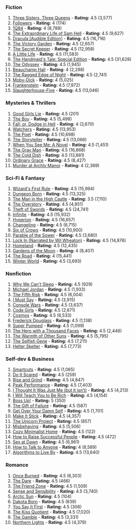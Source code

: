 

### Fiction
1. [Three Sisters, Three Queens](https://www.audible.com/pd/Three-Sisters-Three-Queens-Audiobook/B01CUN6UHQ?ipRedirectOverride=true&overrideBaseCountry=true) - **Rating:** 4.5 (3,577)
2. [Followers](https://www.audible.com/pd/Followers-Audiobook/1488207747?ipRedirectOverride=true&overrideBaseCountry=true) - **Rating:** 4 (174)
3. [1Q84](https://www.audible.com/pd/1Q84-Audiobook/B005XZM7R6?ipRedirectOverride=true&overrideBaseCountry=true) - **Rating:** 4 (8,788)
4. [The Extraordinary Life of Sam Hell](https://www.audible.com/pd/The-Extraordinary-Life-of-Sam-Hell-Audiobook/B07BNW151C?ipRedirectOverride=true&overrideBaseCountry=true) - **Rating:** 4.5 (9,627)
5. [Dracula [Audible Edition]](https://www.audible.com/pd/Dracula-Audible-Edition-Audiobook/B0078PA1OA?ipRedirectOverride=true&overrideBaseCountry=true) - **Rating:** 4.5 (16,716)
6. [The Victory Garden](https://www.audible.com/pd/The-Victory-Garden-Audiobook/B07NBV1B95?ipRedirectOverride=true&overrideBaseCountry=true) - **Rating:** 4.5 (2,657)
7. [The Secret Keeper](https://www.audible.com/pd/The-Secret-Keeper-Audiobook/B009PNTJE6?ipRedirectOverride=true&overrideBaseCountry=true) - **Rating:** 4.5 (12,958)
8. [A Little Life](https://www.audible.com/pd/A-Little-Life-Audiobook/B0147QLE98?ipRedirectOverride=true&overrideBaseCountry=true) - **Rating:** 4.5 (11,583)
9. [The Handmaid's Tale: Special Edition](https://www.audible.com/pd/The-Handmaids-Tale-Special-Edition-Audiobook/B06XFW9YZ5?ipRedirectOverride=true&overrideBaseCountry=true) - **Rating:** 4.5 (31,628)
10. [The Odyssey](https://www.audible.com/pd/The-Odyssey-Audiobook/B07GLN33S8?ipRedirectOverride=true&overrideBaseCountry=true) - **Rating:** 4.5 (1,945)
11. [Beauchamp Hall](https://www.audible.com/pd/Beauchamp-Hall-Audiobook/1980010587?ipRedirectOverride=true&overrideBaseCountry=true) - **Rating:** 4 (2,298)
12. [The Ragged Edge of Night](https://www.audible.com/pd/The-Ragged-Edge-of-Night-Audiobook/1543698565?ipRedirectOverride=true&overrideBaseCountry=true) - **Rating:** 4.5 (2,741)
13. [Moby-Dick](https://www.audible.com/pd/Moby-Dick-Audiobook/B002V8L3RI?ipRedirectOverride=true&overrideBaseCountry=true) - **Rating:** 4 (5,025)
14. [Frankenstein](https://www.audible.com/pd/Frankenstein-Audiobook/B00FQRCM9O?ipRedirectOverride=true&overrideBaseCountry=true) - **Rating:** 4.5 (7,972)
15. [Slaughterhouse-Five](https://www.audible.com/pd/Slaughterhouse-Five-Audiobook/B015ELUYL4?ipRedirectOverride=true&overrideBaseCountry=true) - **Rating:** 4.5 (13,046)


### Mysteries & Thrillers
1. [Good Girls Lie](https://www.audible.com/pd/Good-Girls-Lie-Audiobook/1488206694?ipRedirectOverride=true&overrideBaseCountry=true) - **Rating:** 4.5 (201)
2. [The Boy](https://www.audible.com/pd/The-Boy-Audiobook/B079G36DJH?ipRedirectOverride=true&overrideBaseCountry=true) - **Rating:** 4.5 (5,498)
3. [Fall; or, Dodge in Hell](https://www.audible.com/pd/Fall-or-Dodge-in-Hell-Audiobook/1511328401?ipRedirectOverride=true&overrideBaseCountry=true) - **Rating:** 4 (3,670)
4. [Watchers](https://www.audible.com/pd/Watchers-Audiobook/B07D2JG8TH?ipRedirectOverride=true&overrideBaseCountry=true) - **Rating:** 4.5 (13,953)
5. [The Poet](https://www.audible.com/pd/The-Poet-Audiobook/B002UZN6SQ?ipRedirectOverride=true&overrideBaseCountry=true) - **Rating:** 4.5 (10,698)
6. [The Storyteller](https://www.audible.com/pd/The-Storyteller-Audiobook/B00B4EHL6C?ipRedirectOverride=true&overrideBaseCountry=true) - **Rating:** 4.5 (13,066)
7. [When You See Me: A Novel](https://www.audible.com/pd/When-You-See-Me-A-Novel-Audiobook/1799751554?ipRedirectOverride=true&overrideBaseCountry=true) - **Rating:** 4.5 (1,451)
8. [The Gray Man](https://www.audible.com/pd/The-Gray-Man-Audiobook/B003UNYZ7I?ipRedirectOverride=true&overrideBaseCountry=true) - **Rating:** 4.5 (16,868)
9. [The Cold Dish](https://www.audible.com/pd/The-Cold-Dish-Audiobook/B002V1LT0G?ipRedirectOverride=true&overrideBaseCountry=true) - **Rating:** 4.5 (13,881)
10. [Ordinary Grace](https://www.audible.com/pd/Ordinary-Grace-Audiobook/B00BP9FBU4?ipRedirectOverride=true&overrideBaseCountry=true) - **Rating:** 4.5 (8,427)
11. [Murder at Archly Manor](https://www.audible.com/pd/Murder-at-Archly-Manor-Audiobook/B07KK1C9N7?ipRedirectOverride=true&overrideBaseCountry=true) - **Rating:** 4 (2,369)


### Sci-Fi & Fantasy
1. [Wizard's First Rule](https://www.audible.com/pd/Wizards-First-Rule-Audiobook/B002V0QK4C?ipRedirectOverride=true&overrideBaseCountry=true) - **Rating:** 4.5 (15,994)
2. [Dungeon Born](https://www.audible.com/pd/Dungeon-Born-Audiobook/B06XQ78XLP?ipRedirectOverride=true&overrideBaseCountry=true) - **Rating:** 4.5 (13,325)
3. [The Man in the High Castle](https://www.audible.com/pd/The-Man-in-the-High-Castle-Audiobook/B00WJ23VAS?ipRedirectOverride=true&overrideBaseCountry=true) - **Rating:** 3.5 (7,110)
4. [The Overstory](https://www.audible.com/pd/The-Overstory-Audiobook/B078PJ2TY4?ipRedirectOverride=true&overrideBaseCountry=true) - **Rating:** 4.5 (4,851)
5. [Theft of Swords](https://www.audible.com/pd/Theft-of-Swords-Audiobook/B007KSJKI8?ipRedirectOverride=true&overrideBaseCountry=true) - **Rating:** 4.5 (24,741)
6. [Infinite](https://www.audible.com/pd/Infinite-Audiobook/B076QGRFGD?ipRedirectOverride=true&overrideBaseCountry=true) - **Rating:** 4.5 (15,932)
7. [Hyperion](https://www.audible.com/pd/Hyperion-Audiobook/B002V5BLIW?ipRedirectOverride=true&overrideBaseCountry=true) - **Rating:** 4.5 (16,657)
8. [Changeling](https://www.audible.com/pd/Changeling-Audiobook/B07DDP8WK1?ipRedirectOverride=true&overrideBaseCountry=true) - **Rating:** 4.5 (6,715)
9. [Six of Crows](https://www.audible.com/pd/Six-of-Crows-Audiobook/B012BNY8RY?ipRedirectOverride=true&overrideBaseCountry=true) - **Rating:** 4.5 (10,900)
10. [Parable of the Sower](https://www.audible.com/pd/Parable-of-the-Sower-Audiobook/B002V0PQ4C?ipRedirectOverride=true&overrideBaseCountry=true) - **Rating:** 4.5 (3,680)
11. [Lock In (Narrated by Wil Wheaton)](https://www.audible.com/pd/Lock-In-Narrated-by-Wil-Wheaton-Audiobook/B00KYUYM14?ipRedirectOverride=true&overrideBaseCountry=true) - **Rating:** 4.5 (14,876)
12. [Homeland](https://www.audible.com/pd/Homeland-Audiobook/B00BW5V1FU?ipRedirectOverride=true&overrideBaseCountry=true) - **Rating:** 4.5 (12,435)
13. [Gardens of the Moon](https://www.audible.com/pd/Gardens-of-the-Moon-Audiobook/B009KSQJ3U?ipRedirectOverride=true&overrideBaseCountry=true) - **Rating:** 4 (8,407)
14. [The Road](https://www.audible.com/pd/The-Road-Audiobook/B002V0PTQ2?ipRedirectOverride=true&overrideBaseCountry=true) - **Rating:** 4 (15,441)
15. [Winter World](https://www.audible.com/pd/Winter-World-Audiobook/B07M5988FS?ipRedirectOverride=true&overrideBaseCountry=true) - **Rating:** 4.5 (3,693)


### Nonfiction
1. [Why We Can't Sleep](https://www.audible.com/pd/Why-We-Cant-Sleep-Audiobook/B07XPHG7DN?ipRedirectOverride=true&overrideBaseCountry=true) - **Rating:** 4.5 (929)
2. [Michael Jordan](https://www.audible.com/pd/Michael-Jordan-Audiobook/B00JFF77RA?ipRedirectOverride=true&overrideBaseCountry=true) - **Rating:** 4.5 (1,933)
3. [The Fifth Risk](https://www.audible.com/pd/The-Fifth-Risk-Audiobook/B07GNTNXQW?ipRedirectOverride=true&overrideBaseCountry=true) - **Rating:** 4.5 (6,004)
4. [I Must Say](https://www.audible.com/pd/I-Must-Say-Audiobook/B00O7YNVJC?ipRedirectOverride=true&overrideBaseCountry=true) - **Rating:** 4.5 (3,915)
5. [Console Wars](https://www.audible.com/pd/Console-Wars-Audiobook/B00JQN221C?ipRedirectOverride=true&overrideBaseCountry=true) - **Rating:** 4.5 (3,637)
6. [Code Girls](https://www.audible.com/pd/Code-Girls-Audiobook/B075QPGYYH?ipRedirectOverride=true&overrideBaseCountry=true) - **Rating:** 4.5 (2,671)
7. [Cosmos](https://www.audible.com/pd/Cosmos-Audiobook/B06XV1PVF5?ipRedirectOverride=true&overrideBaseCountry=true) - **Rating:** 4.5 (6,533)
8. [Frederick Douglass](https://www.audible.com/pd/Frederick-Douglass-Audiobook/B07DQTBPX5?ipRedirectOverride=true&overrideBaseCountry=true) - **Rating:** 4.5 (1,138)
9. [Super Pumped](https://www.audible.com/pd/Super-Pumped-Audiobook/B07RV4JLHJ?ipRedirectOverride=true&overrideBaseCountry=true) - **Rating:** 4.5 (1,099)
10. [The Hero with a Thousand Faces](https://www.audible.com/pd/The-Hero-with-a-Thousand-Faces-Audiobook/B01BFBXYA0?ipRedirectOverride=true&overrideBaseCountry=true) - **Rating:** 4.5 (2,446)
11. [The Warmth of Other Suns](https://www.audible.com/pd/The-Warmth-of-Other-Suns-Audiobook/B004RC37C0?ipRedirectOverride=true&overrideBaseCountry=true) - **Rating:** 4.5 (5,795)
12. [The Selfish Gene](https://www.audible.com/pd/The-Selfish-Gene-Audiobook/B004QDTA9Y?ipRedirectOverride=true&overrideBaseCountry=true) - **Rating:** 4.5 (7,211)
13. [Helter Skelter](https://www.audible.com/pd/Helter-Skelter-Audiobook/B005KBQQZC?ipRedirectOverride=true&overrideBaseCountry=true) - **Rating:** 4.5 (7,773)


### Self-dev & Business
1. [Smartcuts](https://www.audible.com/pd/Smartcuts-Audiobook/B00LNITP0O?ipRedirectOverride=true&overrideBaseCountry=true) - **Rating:** 4.5 (1,065)
2. [Do It Scared](https://www.audible.com/pd/Do-It-Scared-Audiobook/0310353831?ipRedirectOverride=true&overrideBaseCountry=true) - **Rating:** 4.5 (259)
3. [Rise and Grind](https://www.audible.com/pd/Rise-and-Grind-Audiobook/B077F87XML?ipRedirectOverride=true&overrideBaseCountry=true) - **Rating:** 4.5 (4,847)
4. [Peak Performance](https://www.audible.com/pd/Peak-Performance-Audiobook/B071ZSYCXB?ipRedirectOverride=true&overrideBaseCountry=true) - **Rating:** 4.5 (7,403)
5. [I Thought It Was Just Me (but it isn’t)](https://www.audible.com/pd/I-Thought-It-Was-Just-Me-but-it-isnt-Audiobook/B004GEHVEY?ipRedirectOverride=true&overrideBaseCountry=true) - **Rating:** 4.5 (4,213)
6. [I Will Teach You to Be Rich](https://www.audible.com/pd/I-Will-Teach-You-to-Be-Rich-Audiobook/B07QSC29JT?ipRedirectOverride=true&overrideBaseCountry=true) - **Rating:** 4.5 (4,154)
7. [Boss Up!](https://www.audible.com/pd/Boss-Up-Audiobook/0785224440?ipRedirectOverride=true&overrideBaseCountry=true) - **Rating:** 5 (350)
8. [The Gift of Failure](https://www.audible.com/pd/The-Gift-of-Failure-Audiobook/B00XP5DRI4?ipRedirectOverride=true&overrideBaseCountry=true) - **Rating:** 4.5 (587)
9. [Get Over Your Damn Self](https://www.audible.com/pd/Get-Over-Your-Damn-Self-Audiobook/B076FF6X9H?ipRedirectOverride=true&overrideBaseCountry=true) - **Rating:** 4.5 (1,701)
10. [Make It Stick](https://www.audible.com/pd/Make-It-Stick-Audiobook/B00M0EO7EY?ipRedirectOverride=true&overrideBaseCountry=true) - **Rating:** 4.5 (4,357)
11. [The Unicorn Project](https://www.audible.com/pd/The-Unicorn-Project-Audiobook/B0812C4NC9?ipRedirectOverride=true&overrideBaseCountry=true) - **Rating:** 4.5 (857)
12. [Misbehaving](https://www.audible.com/pd/Misbehaving-Audiobook/B00VQTE4OC?ipRedirectOverride=true&overrideBaseCountry=true) - **Rating:** 4.5 (5,506)
13. [Cozy Minimalist Home](https://www.audible.com/pd/Cozy-Minimalist-Home-Audiobook/B07FSR9WMH?ipRedirectOverride=true&overrideBaseCountry=true) - **Rating:** 4.5 (122)
14. [How to Raise Successful People](https://www.audible.com/pd/How-to-Raise-Successful-People-Audiobook/1980036578?ipRedirectOverride=true&overrideBaseCountry=true) - **Rating:** 4.5 (472)
15. [Sex at Dawn](https://www.audible.com/pd/Sex-at-Dawn-Audiobook/B004966PJQ?ipRedirectOverride=true&overrideBaseCountry=true) - **Rating:** 4.5 (6,961)
16. [How to Talk to Anyone](https://www.audible.com/pd/How-to-Talk-to-Anyone-Audiobook/B013F5WEZK?ipRedirectOverride=true&overrideBaseCountry=true) - **Rating:** 4 (8,589)
17. [Algorithms to Live By](https://www.audible.com/pd/Algorithms-to-Live-By-Audiobook/B01D24NLWO?ipRedirectOverride=true&overrideBaseCountry=true) - **Rating:** 4.5 (13,640)


### Romance
1. [Once Burned](https://www.audible.com/pd/Once-Burned-Audiobook/B008BI48T2?ipRedirectOverride=true&overrideBaseCountry=true) - **Rating:** 4.5 (6,303)
2. [The Dare](https://www.audible.com/pd/The-Dare-Audiobook/B0851792F7?ipRedirectOverride=true&overrideBaseCountry=true) - **Rating:** 4.5 (466)
3. [The Friend Zone](https://www.audible.com/pd/The-Friend-Zone-Audiobook/B07L49ZP9T?ipRedirectOverride=true&overrideBaseCountry=true) - **Rating:** 4.5 (1,509)
4. [Sense and Sensibility](https://www.audible.com/pd/Sense-and-Sensibility-Audiobook/B07FDJQ8YH?ipRedirectOverride=true&overrideBaseCountry=true) - **Rating:** 4.5 (3,740)
5. [Arctic Sun](https://www.audible.com/pd/Arctic-Sun-Audiobook/1488206201?ipRedirectOverride=true&overrideBaseCountry=true) - **Rating:** 4.5 (104)
6. [Dakota Born](https://www.audible.com/pd/Dakota-Born-Audiobook/B01BFJRHSM?ipRedirectOverride=true&overrideBaseCountry=true) - **Rating:** 4.5 (839)
7. [You Say It First](https://www.audible.com/pd/You-Say-It-First-Audiobook/B0723HBWRP?ipRedirectOverride=true&overrideBaseCountry=true) - **Rating:** 4.5 (308)
8. [The Kiss Quotient](https://www.audible.com/pd/The-Kiss-Quotient-Audiobook/B07D3B4CSY?ipRedirectOverride=true&overrideBaseCountry=true) - **Rating:** 4.5 (7,020)
9. [The Gamble](https://www.audible.com/pd/The-Gamble-Audiobook/B00JZX5QH0?ipRedirectOverride=true&overrideBaseCountry=true) - **Rating:** 4.5 (3,331)
10. [Northern Lights](https://www.audible.com/pd/Northern-Lights-Audiobook/B002UZNE5G?ipRedirectOverride=true&overrideBaseCountry=true) - **Rating:** 4.5 (4,379)
